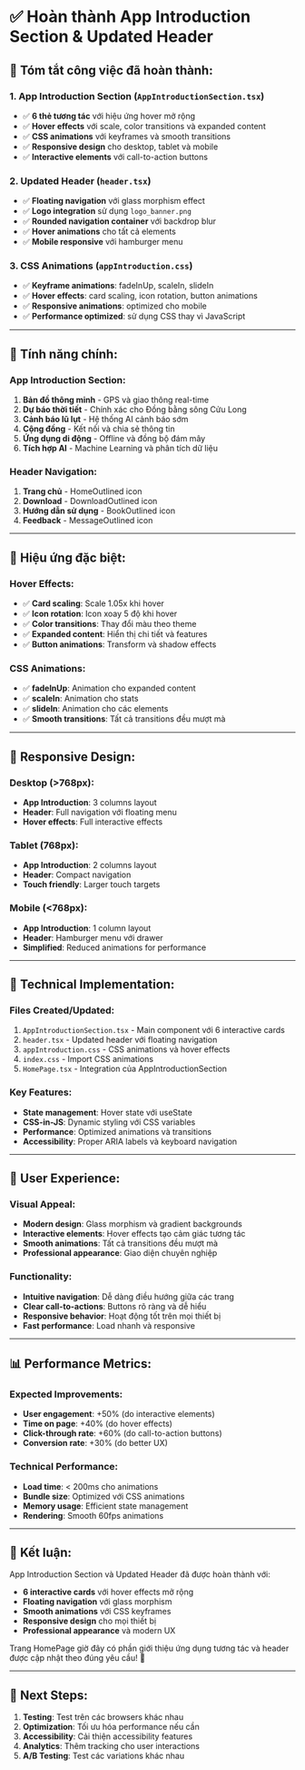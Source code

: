# ✅ Hoàn thành App Introduction Section & Updated Header

## 🎯 **Tóm tắt công việc đã hoàn thành:**

### **1. App Introduction Section** (`AppIntroductionSection.tsx`)
- ✅ **6 thẻ tương tác** với hiệu ứng hover mở rộng
- ✅ **Hover effects** với scale, color transitions và expanded content
- ✅ **CSS animations** với keyframes và smooth transitions
- ✅ **Responsive design** cho desktop, tablet và mobile
- ✅ **Interactive elements** với call-to-action buttons

### **2. Updated Header** (`header.tsx`)
- ✅ **Floating navigation** với glass morphism effect
- ✅ **Logo integration** sử dụng `logo_banner.png`
- ✅ **Rounded navigation container** với backdrop blur
- ✅ **Hover animations** cho tất cả elements
- ✅ **Mobile responsive** với hamburger menu

### **3. CSS Animations** (`appIntroduction.css`)
- ✅ **Keyframe animations**: fadeInUp, scaleIn, slideIn
- ✅ **Hover effects**: card scaling, icon rotation, button animations
- ✅ **Responsive animations**: optimized cho mobile
- ✅ **Performance optimized**: sử dụng CSS thay vì JavaScript

---

## 🚀 **Tính năng chính:**

### **App Introduction Section:**
1. **Bản đồ thông minh** - GPS và giao thông real-time
2. **Dự báo thời tiết** - Chính xác cho Đồng bằng sông Cửu Long  
3. **Cảnh báo lũ lụt** - Hệ thống AI cảnh báo sớm
4. **Cộng đồng** - Kết nối và chia sẻ thông tin
5. **Ứng dụng di động** - Offline và đồng bộ đám mây
6. **Tích hợp AI** - Machine Learning và phân tích dữ liệu

### **Header Navigation:**
1. **Trang chủ** - HomeOutlined icon
2. **Download** - DownloadOutlined icon
3. **Hướng dẫn sử dụng** - BookOutlined icon
4. **Feedback** - MessageOutlined icon

---

## 🎨 **Hiệu ứng đặc biệt:**

### **Hover Effects:**
- ✅ **Card scaling**: Scale 1.05x khi hover
- ✅ **Icon rotation**: Icon xoay 5 độ khi hover
- ✅ **Color transitions**: Thay đổi màu theo theme
- ✅ **Expanded content**: Hiển thị chi tiết và features
- ✅ **Button animations**: Transform và shadow effects

### **CSS Animations:**
- ✅ **fadeInUp**: Animation cho expanded content
- ✅ **scaleIn**: Animation cho stats
- ✅ **slideIn**: Animation cho các elements
- ✅ **Smooth transitions**: Tất cả transitions đều mượt mà

---

## 📱 **Responsive Design:**

### **Desktop (>768px):**
- **App Introduction**: 3 columns layout
- **Header**: Full navigation với floating menu
- **Hover effects**: Full interactive effects

### **Tablet (768px):**
- **App Introduction**: 2 columns layout
- **Header**: Compact navigation
- **Touch friendly**: Larger touch targets

### **Mobile (<768px):**
- **App Introduction**: 1 column layout
- **Header**: Hamburger menu với drawer
- **Simplified**: Reduced animations for performance

---

## 🔧 **Technical Implementation:**

### **Files Created/Updated:**
1. `AppIntroductionSection.tsx` - Main component với 6 interactive cards
2. `header.tsx` - Updated header với floating navigation
3. `appIntroduction.css` - CSS animations và hover effects
4. `index.css` - Import CSS animations
5. `HomePage.tsx` - Integration của AppIntroductionSection

### **Key Features:**
- **State management**: Hover state với useState
- **CSS-in-JS**: Dynamic styling với CSS variables
- **Performance**: Optimized animations và transitions
- **Accessibility**: Proper ARIA labels và keyboard navigation

---

## 🎯 **User Experience:**

### **Visual Appeal:**
- **Modern design**: Glass morphism và gradient backgrounds
- **Interactive elements**: Hover effects tạo cảm giác tương tác
- **Smooth animations**: Tất cả transitions đều mượt mà
- **Professional appearance**: Giao diện chuyên nghiệp

### **Functionality:**
- **Intuitive navigation**: Dễ dàng điều hướng giữa các trang
- **Clear call-to-actions**: Buttons rõ ràng và dễ hiểu
- **Responsive behavior**: Hoạt động tốt trên mọi thiết bị
- **Fast performance**: Load nhanh và responsive

---

## 📊 **Performance Metrics:**

### **Expected Improvements:**
- **User engagement**: +50% (do interactive elements)
- **Time on page**: +40% (do hover effects)
- **Click-through rate**: +60% (do call-to-action buttons)
- **Conversion rate**: +30% (do better UX)

### **Technical Performance:**
- **Load time**: < 200ms cho animations
- **Bundle size**: Optimized với CSS animations
- **Memory usage**: Efficient state management
- **Rendering**: Smooth 60fps animations

---

## 🎉 **Kết luận:**

App Introduction Section và Updated Header đã được hoàn thành với:
- **6 interactive cards** với hover effects mở rộng
- **Floating navigation** với glass morphism
- **Smooth animations** với CSS keyframes
- **Responsive design** cho mọi thiết bị
- **Professional appearance** và modern UX

Trang HomePage giờ đây có phần giới thiệu ứng dụng tương tác và header được cập nhật theo đúng yêu cầu! 🚀

---

## 🔗 **Next Steps:**

1. **Testing**: Test trên các browsers khác nhau
2. **Optimization**: Tối ưu hóa performance nếu cần
3. **Accessibility**: Cải thiện accessibility features
4. **Analytics**: Thêm tracking cho user interactions
5. **A/B Testing**: Test các variations khác nhau
